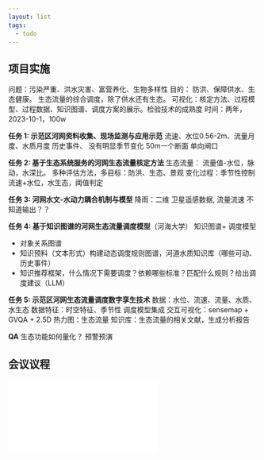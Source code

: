 ```yaml
---
layout: list
tags:
  - todo
---
```


## 项目实施

问题：污染严重、洪水灾害、富营养化、生物多样性
目的： 防洪、保障供水、生态健康。 生态流量的综合调度，除了供水还有生态。
可视化：核定方法、过程模型、过程数据、知识图谱、调度方案的展示。检验技术的成熟度
时间：两年，2023-10-1，100w


**任务 1: 示范区河网资料收集、现场监测与应用示范**
流速、水位0.56-2m、流量月度、水质月度
历史事件、
没有明显季节变化
50m一个断面
单向闸口


**任务 2: 基于生态系统服务的河网生态流量核定方法**
生态流量： 流量值-水位，脉动，水深比。
多种评估方法，多目标：防洪、生态、景观
变化过程：季节性控制
流速+水位，水生态，阈值判定



**任务 3: 河网水文-水动力耦合机制与模型**
降雨：二维
卫星遥感数据, 流量流速
不知道输出？？


**任务 4: 基于知识图谱的河网生态流量调度模型**（河海大学）
知识图谱+ 调度模型
- 对象关系图谱
- 知识预料（文本形式）构建动态调度规则图谱，河道水质知识库（哪些可动、历史事件）
- 知识推荐框架，什么情况下需要调度？依赖哪些标准？匹配什么规则？给出调度建议（LLM）



**任务 5: 示范区河网生态流量调度数字孪生技术**
数据：水位、流速、流量、水质、水生态
数据特征：时空特征、季节性
调度模型集成
交互可视化：sensemap + GVQA + 2.5D
热力图：生态流量
知识库：生态流量的相关文献，生成分析报告



**QA**
生态功能如何量化？
预警预演


## 会议议程

![](assets/【会议通知】项目启动暨实施方案研讨会.pdf)



